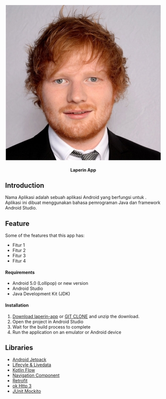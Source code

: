 
<div align="center">
<img src="https://github.com/caesarsitumorang/App_favoritesinger/blob/main/src/main/res/drawable/edsheren.jpg" alt="Logo" width="500"/>

#### Laperin App

</div>


## Introduction
Nama Aplikasi adalah sebuah aplikasi Android yang berfungsi untuk <deskripsikan fungsi aplikasi>. Aplikasi ini dibuat menggunakan bahasa pemrograman Java dan framework Android Studio. 

## Feature
Some of the features that this app has:

- Fitur 1  
- Fitur 2
- Fitur 3
- Fitur 4

#### Requirements



- Android 5.0 (Lollipop) or new version
- Android Studio
- Java Development Kit (JDK)
#### Installation  

1. [Download laperin-app]() or [GIT CLONE](https://github.com/Laper-in/laperin-app.git) and unzip the download.
2. Open the project in Android Studio
3. Wait for the build process to complete  
4. Run the application on an emulator or Android device

## Libraries
- [Android Jetpack](https://developer.android.com/jetpack?hl=id)
- [Lifecyle & Livedata](https://developer.android.com/jetpack/androidx/releases/lifecycle?hl=id)
- [Kotlin Flow](https://developer.android.com/kotlin/flow?hl=id)
- [Navigation Component](https://developer.android.com/jetpack/androidx/releases/navigation?hl=id)
- [Retrofit](https://square.github.io/retrofit/)
- [ok Http 3](https://square.github.io/okhttp/)
- [JUnit,Mockito](https://developer.android.com/training/testing/local-tests?hl=id)
